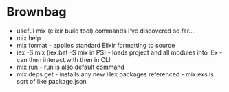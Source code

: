 # Brownbag

* useful mix (elixir build tool) commands I've discovered so far...
* mix help
* mix format - applies standard Elixir formatting to source
* iex -S mix (iex.bat -S mix in PS) - loads project and all modules into IEx - can then interact with then in CLI
* mix run - run is also default command
* mix deps.get - installs any new Hex packages referenced - mix.exs is sort of like package.json
